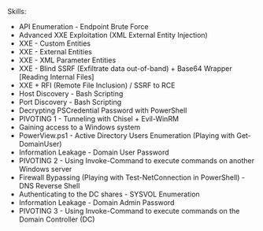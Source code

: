 Skills:

- API Enumeration - Endpoint Brute Force
- Advanced XXE Exploitation (XML External Entity Injection)
- XXE - Custom Entities
- XXE - External Entities
- XXE - XML Parameter Entities
- XXE - Blind SSRF (Exfiltrate data out-of-band) + Base64 Wrapper [Reading Internal Files]
- XXE + RFI (Remote File Inclusion) / SSRF to RCE
- Host Discovery - Bash Scripting
- Port Discovery - Bash Scripting
- Decrypting PSCredential Password with PowerShell
- PIVOTING 1 - Tunneling with Chisel + Evil-WinRM
- Gaining access to a Windows system
- PowerView.ps1 - Active Directory Users Enumeration (Playing with Get-DomainUser)
- Information Leakage - Domain User Password
- PIVOTING 2 - Using Invoke-Command to execute commands on another Windows server
- Firewall Bypassing (Playing with Test-NetConnection in PowerShell) - DNS Reverse Shell
- Authenticating to the DC shares - SYSVOL Enumeration
- Information Leakage - Domain Admin Password
- PIVOTING 3 - Using Invoke-Command to execute commands on the Domain Controller (DC)

